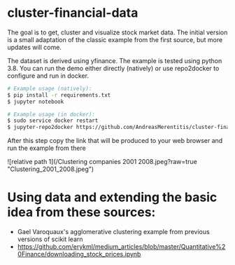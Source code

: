# cluster-financial-data

The goal is to get, cluster and visualize stock market data. The initial version
is a small adaptation of the classic example from the first source, but more updates
will come. 

The dataset is derived using yfinance. The example is tested using python 3.8. 
You can run the demo either directly (natively) or use repo2docker to configure 
and run in docker.

```bash
# Example usage (natively): 
$ pip install -r requirements.txt
$ jupyter notebook 
```

```bash
# Example usage (in docker): 
$ sudo service docker restart
$ jupyter-repo2docker https://github.com/AndreasMerentitis/cluster-financial-data
```
After this step copy the link that will be produced to your web browser and run the example from there


![relative path 1](/Clustering companies 2001 2008.jpeg?raw=true "Clustering_2001_2008.jpeg")


# Using data and extending the basic idea from these sources:
* Gael Varoquaux's agglomerative clustering example from previous versions of scikit learn 
* https://github.com/erykml/medium_articles/blob/master/Quantitative%20Finance/downloading_stock_prices.ipynb

